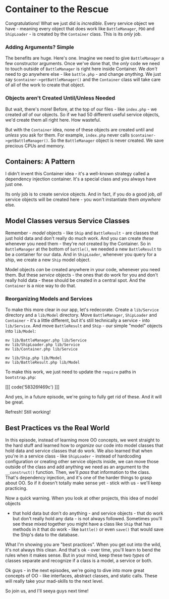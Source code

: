 # Container to the Rescue

Congratulations! What we just did is *incredible*. Every service object we
have - meaning every object that does work like `BattleManager`, `PDO` and
`ShipLoader` - is created by the `Container` class. This is its *only* job.

### Adding Arguments? Simple

The benefits are huge. Here's one. Imagine we need to give `BattleManager`
a few constructor arguments. Once we've done that, the *only* code we
need to touch outside of `BattleManager` is right here inside Container. 
We *don't* need to go anywhere else - like `battle.php` - and change *anything*. 
We just say `$container->getBattleManager()` and the `Container` class will 
take care of all of the work to create that object.

### Objects aren't Created Until/Unless Needed

But wait, there's more! Before, at the top of our files - like `index.php` -
we created *all* of our objects. So if we had 50 different useful service
objects, we'd create them all right here. How wasteful.

But with the `Container` idea, none of these objects are created until and
*unless* you ask for them. For example, `index.php` never calls
`$container->getBattleManager()`. So the `BattleManager` object is never
created. We save precious CPUs and memory.

## Containers: A Pattern

I didn't invent this Container idea - it's a well-known strategy called a
dependency injection container. It's a special class and you always have
just one.

Its only job is to create service objects. And in fact, if you do a good
job, *all* service objects will be created here - you won't instantiate them
*anywhere* else.

## Model Classes versus Service Classes

Remember - *model* objects - like `Ship` and `BattleResult` - are classes
that just hold data and don't really do much work. And you can create *these*
whenever you need them - they're *not* created by the Container. So in `BattleManager`
at the bottom of `battle()`, we needed a new `BattleResult` to be a container
for our data. And in `ShipLoader`, whenever you query for a ship, we create
a new `Ship` model object.

Model objects *can* be created anywhere in your code, whenever you need them.
But these *service* objects - the ones that do work for you and don't really
hold data - these should be created in a central spot. And the `Container`
is a nice way to do that.

### Reorganizing Models and Services

To make this more clear in our app, let's redecorate. Create a `lib/Service`
directory and a `lib/Model` directory. Move `BattleManager`, `ShipLoader`
and `Container` - it's a little different, but it's still technically a service - 
into `lib/Service`. And move `BattleResult` and `Ship` - our simple "model"
objects into `lib/Model`:


```
mv lib/BattleManager.php lib/Service
mv lib/ShipLoader.php lib/Service
mv lib/Container.php lib/Service

mv lib/Ship.php lib/Model
mv lib/BattleResult.php lib/Model
```

To make this work, we just need to update the `require` paths in `bootstrap.php`:

[[[ code('58326f469c') ]]]

And yes, in a future episode, we're going to fully get rid of these. And
it will be great.

Refresh! Still working!

## Best Practices vs the Real World

In this episode, instead of learning more OO concepts, we went straight to
the hard stuff and learned how to *organize* our code into model classes
that hold data and service classes that do work. We also learned that when
you're in a service class - like `ShipLoader` - instead of hardcoding configuration
or creating other service objects inside, we can move those outside of the
class and add anything we need as an argument to the `__construct()` function.
Then, we'll *pass* that information to the class. That's dependency injection,
and it's one of the harder things to grasp about OO. So if it doesn't totally
make sense yet - stick with us - we'll keep practicing.

Now a quick warning. When you look at other projects, this idea of model objects
- that hold data but don't do anything - and service objects - that do work but
don't really hold any data - is not always followed. Sometimes you'll see
these mixed together you might have a class like `Ship` that has methods
in it that do work - like `battle()` or even `save()` that would save the
Ship's data to the database.

What I'm showing you are "best practices". When you get out into the wild,
it's not always this clean. And that's ok - over time, you'll learn to bend
the rules when it makes sense. But in your mind, keep these two *types* of
classes separate and recognize if a class is a model, a service or both.

Ok guys - in the next episodes, we're going to dive into more great concepts
of OO - like interfaces, abstract classes, and static calls. These will really
take your mad-skills to the next level.

So join us, and I'll seeya guys next time!
